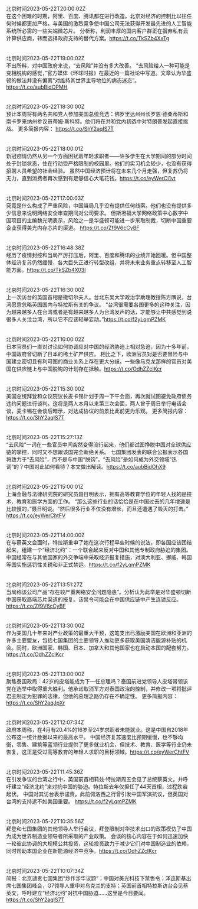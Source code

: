 北京时间2023-05-22T20:00:02Z<br>在这个困难的时期，阿里、百度、腾讯都在进行改造。北京对经济的控制比以往任何时候都更加严格。与美国的激烈竞争使中国公司无法获得开发最先进的人工智能系统所必需的一些尖端微芯片。
分析称，利润丰厚的国内客户群正在摒弃私有云计算供应商，转而选择政府支持的替代方案。https://t.co/TkSZb4XxTg<br><br><br>北京时间2023-05-22T19:00:02Z<br>不出所料，对中国政府来说，“去风险”并没有多大改善。
“去风险给人一种可能是变相脱钩的感觉，”官方媒体《环球时报》在最近的一篇社论中写道。文章认为华盛顿的做法并没有偏离“对维持其世界主导地位的病态迷恋”。 https://t.co/aubBidOPMH<br><br><br>北京时间2023-05-22T18:30:00Z<br>预计本周将有两名共和党人参加美国总统竞选：佛罗里达州州长罗恩·德桑蒂斯和南卡罗来纳州参议员蒂姆·斯科特。他们将在共和党内初选中对特朗普发起直接挑战。
更多简报内容： https://t.co/ShY2aqIS7T<br><br><br>北京时间2023-05-22T18:00:01Z<br>新冠疫情仍然从另一个方面困扰着年轻求职者——许多学生在大学期间的部分时间处于封锁状态，住在行动受严格限制的校园里。他们的实习机会较少，也没有获得招聘人员希望的社会经验。
虽然中国经济预计将在未来几个月走强，但复苏仍将无力，直到消费者再次感到有足够信心大笔花钱。https://t.co/eyWerCi1vt<br><br><br>北京时间2023-05-22T17:00:03Z<br>究竟是什么构成了严重风险，中国当局几乎没有提供任何线索。他们也没有提供多少信息来说明网络安全审查期间对公司要求。
但斯坦福大学网络政策中心数字中国项目的主编魏光明表示，风险之一是华盛顿可能进一步采取制裁，切断中国重要企业获得美光内存芯片的渠道。 https://t.co/Zf9V6cCyBF<br><br><br>北京时间2023-05-22T16:48:38Z<br>经历了疫情封控和当局严厉打压后，阿里、百度和腾讯的业绩开始回暖。但中国整体经济复苏仍然缓慢，各大巨头正进行转型改组，并将未来业务重点转移至人工智能方面。https://t.co/TkSZb4X03I<br><br><br>北京时间2023-05-22T16:30:00Z<br>上一次访台的英国首相是撒切尔夫人。台北东吴大学政治学助理教授陈方隅说，台湾愿意忽略英国国内与特拉斯有关的争议。
“台湾很需要各国更多的这种关注，因为越来越多人在台湾或者是有越来越多人为台湾发声的话，才能够让中共感觉到说很多人关注台湾，所以它不应该轻举妄动。”https://t.co/f2yLqmPZMK<br><br><br>北京时间2023-05-22T16:00:02Z<br>日本官员们一直对讨论如何协调应对中国的经济胁迫上相对急迫，因为十多年前，中国政府曾切断了日本的稀土矿产供应。
相比之下，欧洲官员对是否要冒险与中国建立密切且有利可图的商业关系上存在更大分歧。一些像马克龙那样的官员对美国在供应链上与中国脱钩的计划存在抵触。https://t.co/OdhZZcIKcr<br><br><br>北京时间2023-05-22T15:30:00Z<br>美国总统拜登和众议院议长麦卡锡计划于周一下午会面，再次就试图避免政府债务违约问题进行谈判。这将是两人本月以来第三次会面，两人曾于周日举行电话会谈，麦卡锡在会谈后暗示，对达成协议的前景比此前更为乐观。
更多简报内容： https://t.co/ShY2aqIS7T<br><br><br>北京时间2023-05-22T15:27:13Z<br>“去风险”一词在一些官员中间突然变得流行起来，他们都试图挣脱中国对全球供应链的掌控，同时又不想跟该国完全断绝关系。
七国集团发表的联合公报表示各国将致力于“去风险”，而不是与中国“脱钩”。“去风险”是如何成为外交领域“热词”的？中国对此如何看待？本文做出解读。https://t.co/aubBidOhX9<br><br><br>北京时间2023-05-22T15:00:01Z<br>上海金融与法律研究院的研究员聂日明表示，拥有高等教育学位的年轻人找的是技术、教育和医学方面的工作。
“那么这些行业的话恰恰是在中国过去的几年增速是比较慢的，”聂日明说。“然后很多行业不仅没有增长，而且还遭遇了毁灭的打击。” https://t.co/eyWerChtFV<br><br><br>北京时间2023-05-22T14:00:00Z<br>在与蔡英文会面时，特拉斯重申了她在这次行程早些时候的说法，即各国应该团结起来，组建一个“经济北约”：一个联合起来反对中国和其他专制政府胁迫的集团。
中国经常在与其他国家的外交争端中采取经济报复措施，对澳大利亚、挪威、韩国等国实施惩罚性关税和非正式禁运。https://t.co/f2yLqmPZMK<br><br><br>北京时间2023-05-22T13:51:27Z<br>当局称该公司产品“存在较严重网络安全问题隐患”。分析认为此举是对华盛顿切断中国获取高端芯片渠道的报复。该禁令可能会在中国供应链中产生连锁反应。https://t.co/Zf9V6cCyBF<br><br><br>北京时间2023-05-22T13:30:00Z<br>作为美国几十年来对产业政策的最重大干预，这笔支出已激励美国在欧洲和亚洲的许多主要盟友，包括七国集团的主要领导人推动更多获取美国清洁能源补贴的机会。同时，欧洲国家、韩国、日本、加拿大和其他国家也在启动本国的配套努力。 https://t.co/OdhZZcIKcr<br><br><br>北京时间2023-05-22T13:00:00Z<br>聚焦泰国政局：42岁的皮塔能成为下一任总理吗？泰国前进党领导人皮塔带领该党在选举中取得重大胜利。他承诺取消军方对泰国政治的控制，并修改一项将批评君主制定为犯罪的法律，但他的总理之路仍存在不确定性。
更多简报内容： https://t.co/ShY2aqJpXr<br><br><br>北京时间2023-05-22T12:07:34Z<br>政府本周称，在4月有20.4%的16岁至24岁求职者未能就业。这是中国自2018年公布这一统计数据以来的最高水平。
中国经济复苏速度比预期缓慢，也不够均衡，零售、建筑等蓝领行业提供了更多就业机会，但技术、教育、医学等行业仍未恢复，这正是受过高等教育的年轻人求职的目标领域。https://t.co/eyWerChtFV<br><br><br>北京时间2023-05-22T11:45:36Z<br>在引发争议的台湾之行中，英国前首相莉兹·特拉斯周五会见了总统蔡英文，并呼吁建立“经济北约”来对抗中国的胁迫。特拉斯去年仅担任了44天首相，过程跌宕起伏。
中国对其访台表示谴责。此前佩洛西之行曾引发中国军演抗议，但英国对台湾的支持远不如美国重要。
https://t.co/f2yLqmPZMK<br><br><br>北京时间2023-05-22T10:35:56Z<br>拜登和七国集团的其他领导人举行会议，拜登限制对华技术出口的政策模仿了中国为成为世界制造业领导者所采取的产业政策。
会谈的核心内容在于如何迅速加快一轮彼此协调的大规模公共投资，这轮投资致力于减少它们对中国制造业的依赖，同时帮助本国企业在新能源经济中竞争。https://t.co/OdhZZcIKcr<br><br><br>北京时间2023-05-22T10:07:34Z<br>简报：北京谴责七国集团“炒作涉华议题”；中国对美光科技下禁售令；泽连斯基出席七国集团峰会，G7领导人重申对乌克兰的支持；英国前首相特拉斯访台会见蔡英文，呼吁建立“经济北约”对抗中国胁迫……这里是今日要闻。https://t.co/ShY2aqIS7T<br><br><br>
